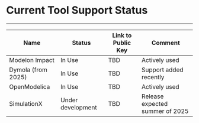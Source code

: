 # Current Tool Support Status

-----------------------

|  **Name**  | **Status**   | **Link to Public Key**  |  **Comment** |  
|---|---|---|---|
|  Modelon Impact | In Use  | TBD  | Actively used  |
|  Dymola (from 2025) | In Use  | TBD  | Support added recently  |
|  OpenModelica | In Use  | TBD  | Actively used  | 
|  SimulationX | Under development  | TBD  | Release expected summer of 2025  |
